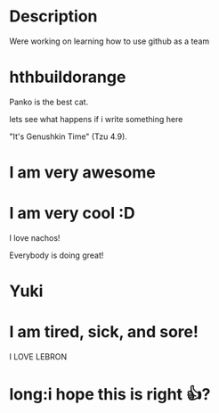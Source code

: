 # Description

Were working on learning how to use github as a team

# hthbuildorange
Panko is the best cat. 

lets see what happens if i write something here

"It's Genushkin Time" (Tzu 4.9).

# I am very awesome
# I am very cool :D


I love nachos!

Everybody is doing great!



# Yuki




# I am tired, sick, and sore!

I LOVE LEBRON


# long:i hope this is right 👍?

